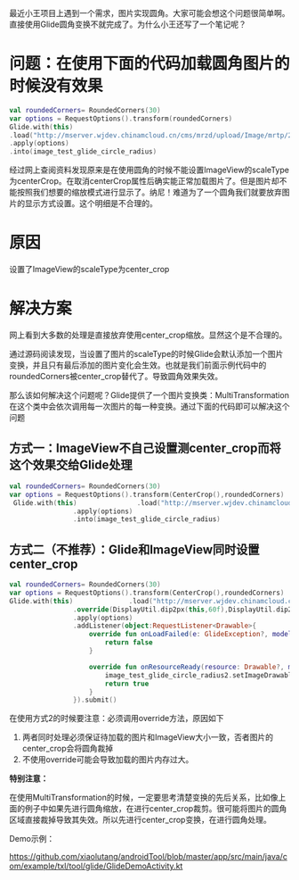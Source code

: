 最近小王项目上遇到一个需求，图片实现圆角。大家可能会想这个问题很简单啊。直接使用Glide圆角变换不就完成了。为什么小王还写了一个笔记呢？

# 问题：在使用下面的代码加载圆角图片的时候没有效果

```kotlin
val roundedCorners= RoundedCorners(30)
var options = RequestOptions().transform(roundedCorners) 
Glide.with(this)
.load("http://mserver.wjdev.chinamcloud.cn/cms/mrzd/upload/Image/mrtp/2019/12/08/1_25f95541a8a04f7eb549b6cf33de808e.jpg")
.apply(options)
.into(image_test_glide_circle_radius)
```

经过网上查阅资料发现原来是在使用圆角的时候不能设置ImageView的scaleType为centerCrop。在取消centerCrop属性后确实能正常加载图片了。但是图片却不能按照我们想要的缩放模式进行显示了。纳尼！难道为了一个圆角我们就要放弃图片的显示方式设置。这个明细是不合理的。

# 原因

设置了ImageView的scaleType为center_crop

# 解决方案

网上看到大多数的处理是直接放弃使用center_crop缩放。显然这个是不合理的。

通过源码阅读发现，当设置了图片的scaleType的时候Glide会默认添加一个图片变换，并且只有最后添加的图片变化会生效。也就是我们前面示例代码中的roundedCorners被center_crop替代了。导致圆角效果失效。

那么该如何解决这个问题呢？Glide提供了一个图片变换类：MultiTransformation<T> 在这个类中会依次调用每一次图片的每一种变换。通过下面的代码即可以解决这个问题

## 方式一：ImageView不自己设置测center_crop而将这个效果交给Glide处理

```kotlin
val roundedCorners= RoundedCorners(30)
var options = RequestOptions().transform(CenterCrop(),roundedCorners)
 Glide.with(this)               .load("http://mserver.wjdev.chinamcloud.cn/cms/mrzd/upload/Image/64522/2020/02/28/1_780793f0fb594ce5bf6a99eefd956d32.jpg")
                .apply(options)
                .into(image_test_glide_circle_radius)
```

## 方式二（不推荐）：Glide和ImageView同时设置center_crop

```kotlin
val roundedCorners= RoundedCorners(30)
var options = RequestOptions().transform(CenterCrop(),roundedCorners)
Glide.with(this)              .load("http://mserver.wjdev.chinamcloud.cn/cms/mrzd/upload/Image/64522/2020/02/28/1_780793f0fb594ce5bf6a99eefd956d32.jpg")
                .override(DisplayUtil.dip2px(this,60f),DisplayUtil.dip2px(this,60f))//
                .apply(options)
                .addListener(object:RequestListener<Drawable>{
                    override fun onLoadFailed(e: GlideException?, model: Any?, target: Target<Drawable>?, isFirstResource: Boolean): Boolean {
                        return false
                    }

                    override fun onResourceReady(resource: Drawable?, model: Any?, target: Target<Drawable>?, dataSource: DataSource?, isFirstResource: Boolean): Boolean {
                        image_test_glide_circle_radius2.setImageDrawable(resource)
                        return true
                    }
                }).submit()
```

在使用方式2的时候要注意：必须调用override方法，原因如下

1. 两者同时处理必须保证待加载的图片和ImageView大小一致，否者图片的center_crop会将圆角裁掉
2. 不使用override可能会导致加载的图片内存过大。

**特别注意：**

在使用MultiTransformation<T>的时候，一定要思考清楚变换的先后关系，比如像上面的例子中如果先进行圆角缩放，在进行center_crop裁剪。很可能将图片的圆角区域直接裁掉导致其失效。所以先进行center_crop变换，在进行圆角处理。

Demo示例：

https://github.com/xiaolutang/androidTool/blob/master/app/src/main/java/com/example/txl/tool/glide/GlideDemoActivity.kt

